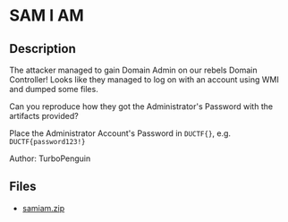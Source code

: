 # SAM I AM

## Description

The attacker managed to gain Domain Admin on our rebels Domain Controller! Looks like they managed to log on with an account using WMI and dumped some files.

Can you reproduce how they got the Administrator's Password with the artifacts provided?

Place the Administrator Account's Password in `DUCTF{}`, e.g. `DUCTF{password123!}`

Author: TurboPenguin


## Files

* [samiam.zip](files/samiam.zip)

